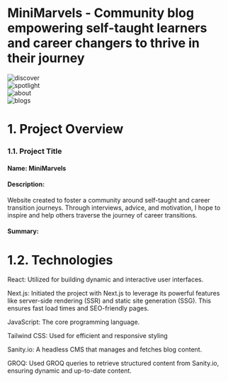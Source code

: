 <h1> MiniMarvels - Community blog empowering self-taught learners and career changers to thrive in their journey</h1>

![discover](https://github.com/user-attachments/assets/1c429f4d-40ea-4671-84f5-f1efaeac8b6d)
<br/>
![spotlight](https://github.com/user-attachments/assets/a688dce7-1c5d-481c-bde0-dda882fed65c)
<br/>
![about](https://github.com/user-attachments/assets/00be3b73-1ea4-4666-b038-910db3552301)
<br/>
![blogs](https://github.com/user-attachments/assets/eede9643-4cff-4f25-ae08-d9bac8e94a32)


<h1>1. Project Overview</h1>

   
<h3>1.1. Project Title</h3>

<h4>Name: MiniMarvels</h4>

<h4>Description:</h4>
<p>Website created to foster a community around self-taught and career transition journeys. Through interviews, advice, and motivation, I hope to inspire and help others traverse the journey of career transitions.</p>

<h4>Summary:</h4>
<p></p>

<h1>1.2. Technologies</h1>

<p>React: Utilized for building dynamic and interactive user interfaces.</p>
<p>Next.js: Initiated the project with Next.js to leverage its powerful features like server-side rendering (SSR) and static site generation (SSG). This ensures fast load times and SEO-friendly pages.</p>
<p>JavaScript: The core programming language.</p>
<p>Tailwind CSS: Used for efficient and responsive styling</p>
<p>Sanity.io: A headless CMS that manages and fetches blog content.</p>
<p>GROQ: Used GROQ queries to retrieve structured content from Sanity.io, ensuring dynamic and up-to-date content.</p>
<h4></h4>
<h4></h4>




